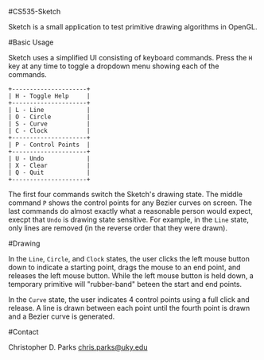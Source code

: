 #CS535-Sketch

Sketch is a small application to test primitive drawing algorithms in OpenGL.

#Basic Usage

Sketch uses a simplified UI consisting of keyboard commands. Press the `H` 
key at any time to toggle a dropdown menu showing each of the commands. 

	+---------------------+
	| H - Toggle Help     |
	+---------------------+
	| L - Line            |
	| O - Circle          |
	| S - Curve           |
	| C - Clock           |
	+---------------------+
	| P - Control Points  |
	+---------------------+
	| U - Undo            |
	| X - Clear           |
	| Q - Quit            |
	+---------------------+

The first four commands switch the Sketch's drawing state. The middle command 
`P` shows the control points for any Bezier curves on screen. The last commands
do almost exactly what a reasonable person would expect, execpt that `Undo` is
drawing state sensitive. For example, in the `Line` state, only lines are 
removed (in the reverse order that they were drawn).

#Drawing

In the `Line`, `Circle`, and `Clock` states, the user clicks the left mouse
button down to indicate a starting point, drags the mouse to an end point, 
and releases the left mouse button. While the left mouse button is held down, a
temporary primitive will "rubber-band" beteen the start and end points.

In the `Curve` state, the user indicates 4 control points using a full click
and release. A line is drawn between each point until the fourth point is drawn
and a Bezier curve is generated. 

#Contact

Christopher D. Parks <chris.parks@uky.edu>
